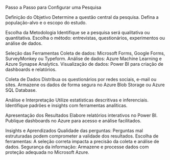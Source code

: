 Passo a Passo para Configurar uma Pesquisa

Definição do Objetivo
  Determine a questão central da pesquisa.
  Defina a população-alvo e o escopo do estudo.

Escolha da Metodologia
  Identifique se a pesquisa será qualitativa ou quantitativa.
  Escolha o método: entrevistas, questionários, experimentos ou análise de dados.

Seleção das Ferramentas
  Coleta de dados: Microsoft Forms, Google Forms, SurveyMonkey ou Typeform.
  Análise de dados: Azure Machine Learning e Azure Synapse Analytics.
  Visualização de dados: Power BI para criação de dashboards e relatórios.
  
Coleta de Dados
  Distribua os questionários por redes sociais, e-mail ou sites.
  Armazene os dados de forma segura no Azure Blob Storage ou Azure SQL Database.

Análise e Interpretação
  Utilize estatísticas descritivas e inferenciais.
  Identifique padrões e insights com ferramentas analíticas.

Apresentação dos Resultados
  Elabore relatórios interativos no Power BI.
  Publique dashboards no Azure para acesso e análise facilitados.

Insights e Aprendizados
  Qualidade das perguntas: Perguntas mal estruturadas podem comprometer a validade dos resultados.
  Escolha de ferramentas: A seleção correta impacta a precisão da coleta e análise de dados.
  Segurança da informação: Armazene e processe dados com proteção adequada no Microsoft Azure.
